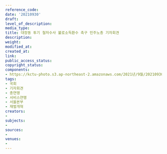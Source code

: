 ```yaml
---
reference_code: 
date: '20210930'
draft: 
level_of_description: 
media_type: 
title: 대장동 투기 철저수사 불로소득환수 촉구 민주노총 기자회견
description: 
weight: 
modified_at: 
created_at: 
link: 
public_access_status: 
copyright_status: 
components:
- https://kctu-photo.s3.ap-northeast-2.amazonaws.com/2021년/9월/20210930-대장동+투기+철저수사+불로소득환수+촉구+민주노총+기자회견_국회_기자회견_총연맹_서비스연맹_서울본부_재벌개혁/_1D27318.jpg
tags:
- 국회
- 기자회견
- 총연맹
- 서비스연맹
- 서울본부
- 재벌개혁
creators:
- 
subjects:
- 
sources:
- 
venues:
- 
---
```

